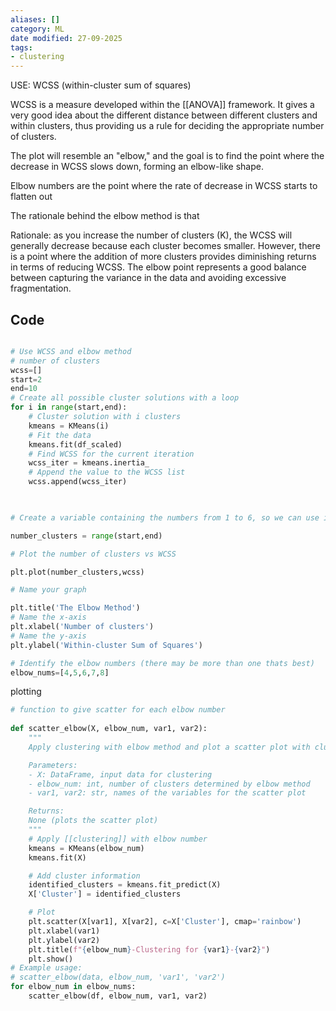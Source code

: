 ```yaml
---
aliases: []
category: ML
date modified: 27-09-2025
tags:
- clustering
---
```

USE: WCSS (within-cluster sum of squares)

WCSS is a measure developed within the [[ANOVA]] framework. It gives a very good idea about the different distance between different clusters and within clusters, thus providing us a rule for deciding the appropriate number of clusters.

The plot will resemble an "elbow," and the goal is to find the point where the decrease in WCSS slows down, forming an elbow-like shape.

Elbow numbers are the point where the rate of decrease in WCSS starts to flatten out

The rationale behind the elbow method is that 

Rationale: as you increase the number of clusters (K), the WCSS will generally decrease because each cluster becomes smaller. However, there is a point where the addition of more clusters provides diminishing returns in terms of reducing WCSS. The elbow point represents a good balance between capturing the variance in the data and avoiding excessive fragmentation.

## Code


```python

# Use WCSS and elbow method
# number of clusters
wcss=[]
start=2
end=10
# Create all possible cluster solutions with a loop
for i in range(start,end):
    # Cluster solution with i clusters
    kmeans = KMeans(i)
    # Fit the data
    kmeans.fit(df_scaled)
    # Find WCSS for the current iteration
    wcss_iter = kmeans.inertia_
    # Append the value to the WCSS list
    wcss.append(wcss_iter)

  

# Create a variable containing the numbers from 1 to 6, so we can use it as X axis of the future plot

number_clusters = range(start,end)

# Plot the number of clusters vs WCSS

plt.plot(number_clusters,wcss)

# Name your graph

plt.title('The Elbow Method')
# Name the x-axis
plt.xlabel('Number of clusters')
# Name the y-axis
plt.ylabel('Within-cluster Sum of Squares')

# Identify the elbow numbers (there may be more than one thats best)
elbow_nums=[4,5,6,7,8]
```

plotting
```python
# function to give scatter for each elbow number
    
def scatter_elbow(X, elbow_num, var1, var2):
    """
    Apply clustering with elbow method and plot a scatter plot with cluster information.

    Parameters:
    - X: DataFrame, input data for clustering
    - elbow_num: int, number of clusters determined by elbow method
    - var1, var2: str, names of the variables for the scatter plot

    Returns:
    None (plots the scatter plot)
    """
    # Apply [[clustering]] with elbow number
    kmeans = KMeans(elbow_num)
    kmeans.fit(X)

    # Add cluster information
    identified_clusters = kmeans.fit_predict(X)
    X['Cluster'] = identified_clusters

    # Plot
    plt.scatter(X[var1], X[var2], c=X['Cluster'], cmap='rainbow')
    plt.xlabel(var1)
    plt.ylabel(var2)
    plt.title(f"{elbow_num}-Clustering for {var1}-{var2}")
    plt.show()
# Example usage:
# scatter_elbow(data, elbow_num, 'var1', 'var2')
for elbow_num in elbow_nums:
    scatter_elbow(df, elbow_num, var1, var2)
```